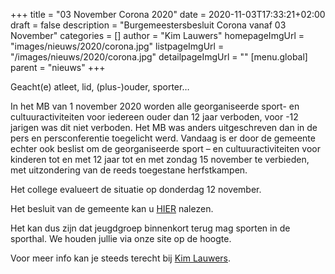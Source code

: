+++
title = "03 November Corona 2020"
date = 2020-11-03T17:33:21+02:00
draft = false
description = "Burgemeestersbesluit Corona vanaf 03 November"
categories = []
author = "Kim Lauwers"
homepageImgUrl = "images/nieuws/2020/corona.jpg"
listpageImgUrl = "/images/nieuws/2020/corona.jpg"
detailpageImgUrl = ""
[menu.global]
    parent = "nieuws"
+++



Geacht(e) atleet, lid, (plus-)ouder, sporter…

In het MB van 1 november 2020 worden alle georganiseerde sport- en cultuuractiviteiten voor iedereen ouder dan 12 jaar verboden, voor -12 jarigen was dit niet verboden. Het MB was anders uitgeschreven dan in de pers en persconferentie toegelicht werd.
Vandaag is er door de gemeente echter ook beslist om de georganiseerde sport – en cultuuractiviteiten voor kinderen tot en met 12 jaar tot en met zondag 15 november te verbieden, met uitzondering van de reeds toegestane herfstkampen.

Het college evalueert de situatie op donderdag 12 november.

Het besluit van de gemeente kan u [HIER](https://www.jujitsukeerbergen.be/files/BB_van_03-11-2020_1500_-_Uittreksel_in_pdf_Besluit_COVID_19__-_afgedrukt_op_03-11-2020_1619.PDF) nalezen.

Het kan dus zijn dat jeugdgroep binnenkort terug mag sporten in de sporthal. We houden jullie via onze site op de hoogte.

Voor meer info kan je steeds terecht bij [Kim Lauwers](https://www.jujitsukeerbergen.be/trainers/#Kim_Lauwers).